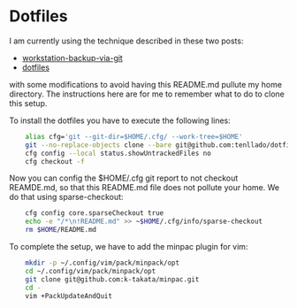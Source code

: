 # Dotfiles

I am currently using the technique described in these two posts:
- [workstation-backup-via-git](https://wiki.tinfoil-hat.net/books/workstation-backup-via-git/page/workstation-backup-via-git)
- [dotfiles](https://www.atlassian.com/git/tutorials/dotfiles)

with some modifications to avoid having this README.md pullute my home
directory. The instructions here are for me to remember what to do to clone this
setup.

To install the dotfiles you have to execute the following lines:

```bash
    alias cfg='git --git-dir=$HOME/.cfg/ --work-tree=$HOME'
    git --no-replace-objects clone --bare git@github.com:tenllado/dotfiles.git $HOME/.cfg
    cfg config --local status.showUntrackedFiles no
    cfg checkout -f
```

Now you can config the $HOME/.cfg git report to not checkout REAMDE.md, so that
this README.md file does not pollute your home. We do that using sparse-checkout:

```bash
    cfg config core.sparseCheckout true
    echo -e "/*\n!README.md" >> ~$HOME/.cfg/info/sparse-checkout
    rm $HOME/README.md
```

To complete the setup, we have to add the minpac plugin for vim:

```bash
    mkdir -p ~/.config/vim/pack/minpack/opt
    cd ~/.config/vim/pack/minpack/opt
    git clone git@github.com:k-takata/minpac.git
    cd -
    vim +PackUpdateAndQuit
```
